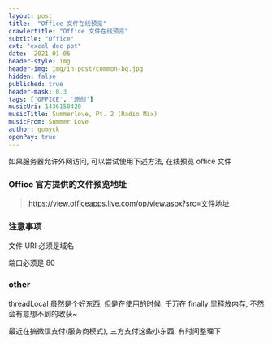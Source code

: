 ```yaml
---
layout: post
title:  "Office 文件在线预览"
crawlertitle: "Office 文件在线预览"
subtitle: "Office"
ext: "excel doc ppt"
date:  2021-01-06
header-style: img
header-img: img/in-post/common-bg.jpg
hidden: false
published: true
header-mask: 0.3
tags: ['OFFICE', '原创']
musicUri: 1436150420
musicTitle: Summerlove, Pt. 2 (Radio Mix)
musicFrom: Summer Love
author: gomyck
openPay: true
---
```


如果服务器允许外网访问, 可以尝试使用下述方法, 在线预览 office 文件

### Office 官方提供的文件预览地址

> https://view.officeapps.live.com/op/view.aspx?src=文件地址

### 注意事项

文件 URI 必须是域名

端口必须是 80

### other

threadLocal 虽然是个好东西, 但是在使用的时候, 千万在 finally 里释放内存, 不然会有意想不到的收获~

最近在搞微信支付(服务商模式), 三方支付这些小东西, 有时间整理下
